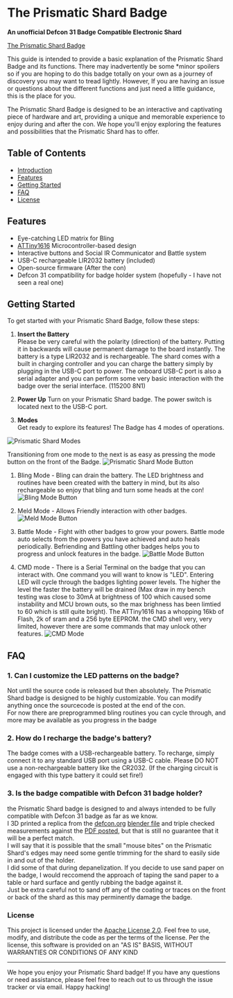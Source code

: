 # The Prismatic Shard Badge
**An unofficial Defcon 31 Badge Compatible Electronic Shard**

[The Prismatic Shard Badge](https://www.cybercircuitry.com/)


This guide is intended to provide a basic explanation of the Prismatic Shard Badge and its functions.  There may inadvertently be some *minor spoilers
so if you are hoping to do this badge totally on your own as a journey of discovery you may want to tread lightly.
However, If you are having an issue or questions about the different functions and just need a little guidance, this is the place for you. 

The Prismatic Shard Badge is designed to be an interactive and captivating piece of hardware and art, providing a unique and memorable experience to enjoy during and after the con. We hope you'll enjoy exploring the features and possibilities that the Prismatic Shard has to offer.

## Table of Contents
- [Introduction](#prismatic-shard---defcon-31-electronic-badge)
- [Features](#features)
- [Getting Started](#getting-started)
- [FAQ](#faq)
- [License](#license)

## Features

- Eye-catching LED matrix for Bling
- [ATTiny1616](https://www.microchip.com/en-us/product/ATTINY1616) Microcontroller-based design
- Interactive buttons and Social IR Communicator and Battle system
- USB-C rechargeable LIR2032 battery (included)
- Open-source firmware (After the con)
- Defcon 31 compatibility for badge holder system (hopefully - I have not seen a real one)

## Getting Started

To get started with your Prismatic Shard Badge, follow these steps:

1. **Insert the Battery**  
Please be very careful with the polarity (direction) of the battery.  Putting it in backwards will cause permanent damage to the board instantly.
The battery is a type LIR2032 and is rechargeable.  The shard comes with a built in charging controller and you can charge the battery simply by plugging in the USB-C port to power.
The onboard USB-C port is also a serial adapter and you can perform some very basic interaction with the badge over the serial interface.  (115200 8N1)

2. **Power Up** 
Turn on your Prismatic Shard badge.  The power switch is located next to the USB-C port. 

3. **Modes**  
Get ready to explore its features! The Badge has 4 modes of operations.

![Prismatic Shard Modes](https://github.com/DarthDebugger/DC31_Prismatic_Shard/blob/main/includes/media/Modes.png)

Transitioning from one mode to the next is as easy as pressing the mode button on the front of the Badge.
![Prismatic Shard Mode Button](https://github.com/DarthDebugger/DC31_Prismatic_Shard/blob/main/includes/media/mode_Btn.PNG)

1. Bling Mode - 
Bling can drain the battery.  The LED brightness and routines have been created with the battery in mind, but its also rechargeable so enjoy that bling and turn some heads at the con!
![Bling Mode Button](https://github.com/DarthDebugger/DC31_Prismatic_Shard/blob/main/includes/media/Bling_action_btn.PNG)

2. Meld Mode - Allows Friendly interaction with other badges.
![Meld Mode Button](https://github.com/DarthDebugger/DC31_Prismatic_Shard/blob/main/includes/media/Meld_Greet.PNG)

3. Battle Mode - Fight with other badges to grow your powers.
Battle mode auto selects from the powers you have achieved and auto heals periodically. Befriending and Battling other badges helps you to progress and unlock features in the badge.
![Battle Mode Button](https://github.com/DarthDebugger/DC31_Prismatic_Shard/blob/main/includes/media/Battle_Btn.PNG)


4. CMD mode - 
There is a Serial Terminal on the badge that you can interact with.
One command you will want to know is  "LED".  Entering LED will cycle through the badges lighting power levels.  The higher the level the faster the battery will be drained (Max draw in my bench testing was close to 30mA at brightness of 100 which caused some instability and MCU brown outs, so the max brighness has been limtied to 60 which is still quite bright). 
The ATTiny1616 has a whopping 16kb of Flash, 2k of sram and a 256 byte EEPROM.  the CMD shell very, very limited, however there are some commands that may unlock other features.
![CMD Mode](https://github.com/DarthDebugger/DC31_Prismatic_Shard/blob/main/Photos/14%20CMD%20mode.PNG)



## FAQ

### **1. Can I customize the LED patterns on the badge?**
Not until the source code is released but then absolutely.  The Prismatic Shard badge is designed to be highly customizable. You can modify anything once the sourcecode is posted at the end of the con.  
For now there are preprogrammed bling routines you can cycle through, and more may be available as you progress in the badge

### **2. How do I recharge the badge's battery?**
The badge comes with a USB-rechargeable battery. To recharge, simply connect it to any standard USB port using a USB-C cable.
Please DO NOT use a non-rechargeable battery like the CR2032.  (If the charging circuit is engaged with this type battery it could set fire!)

### **3. Is the badge compatible with Defcon 31 badge holder?**
the Prismatic Shard badge is designed to and always intended to be fully compatible with Defcon 31 badge as far as we know.  
I 3D printed a replica from the [defcon.org](https://media.defcon.org/DEF%20CON%2031/DEF%20CON%2031%20badge/) [blender file](https://media.defcon.org/DEF%20CON%2031/DEF%20CON%2031%20badge/DC31BADGE-CHAMBER.blend) and triple checked measurements against the [PDF posted](https://media.defcon.org/DEF%20CON%2031/DEF%20CON%2031%20badge/Badge%20Add-On.pdf), but that is still no guarantee that it will be a perfect match.  
I will say that it is possible that the small "mouse bites" on the Prismatic Shard's edges may need some gentle trimming for the shard to easily side in and out of the holder.  
I did some of that during depanelization.  If you decide to use sand paper on the badge, I would reccomend the approach of taping the sand paper to a table or hard surface and gently rubbing the badge against it.  
Just be extra careful not to sand off any of the coating or traces on the front or back of the shard as this may perminently damage the badge.


### License

This project is licensed under the [Apache License 2.0](LICENSE). Feel free to use, modify, and distribute the code as per the terms of the license. Per the license, this software is provided on an "AS IS" BASIS, WITHOUT WARRANTIES OR CONDITIONS OF ANY KIND

---

We hope you enjoy your Prismatic Shard badge! If you have any questions or need assistance, please feel free to reach out to us through the issue tracker or via email. Happy hacking!
